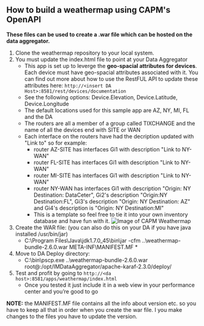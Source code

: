 ## How to build a weathermap using CAPM's OpenAPI

**These files can be used to create a .war file which can be hosted on the data aggregator.** 

1. Clone the weathermap repository to your local system.
2. You must update the index.html file to point at your Data Aggregator
   * This app is set up to leverge the **geo-spacial attributes for devices**. Each device must have geo-spacial attributes associated with it. You can find out more about how to use the RestFUL API to update these attributes here: `http://<insert DA Host>:8581/rest/devices/documentation`
   * See the following options: Device.Elevation, Device.Latitude, Device.Longitude
   * The default locations used for this sample app are AZ, NY, MI, FL and the DA
   * The routers are all a member of a group called TIXCHANGE and the name of all the devices end with SITE or WAN
   * Each interface on the routers have had the decription updated with "Link to" so for example:
     * router AZ-SITE has interfaces Gi1 with description "Link to NY-WAN" 
     * router FL-SITE has interfaces Gi1 with description "Link to NY-WAN"
     * router MI-SITE has interfaces Gi1 with description "Link to NY-WAN"
     * router NY-WAN has interfaces Gi1 with description "Origin: NY Destination: DataCeter", Gi2's description "Origin:NY Destination:FL", Gi3's description "Origin: NY Destination: AZ" and Gi4's description is "Origin: NY Destination:MI"
     * This is a template so feel free to tie it into your own inventory database and have fun with it.
![Image of CAPM Weathermap](https://github.com/CA-PM/weathermap/blob/master/images/weathermap.png) 
3. Create the WAR file: (you can also do this on your DA if you have java installed /usr/bin/jar)
   * C:\Program Files\Java\jdk1.7.0_45\bin\jar -cfm ..\weathermap-bundle-2.6.0.war META-INF\MANIFEST.MF *
4. Move to DA Deploy directory:
   * C:\bin\pscp.exe ..\weathermap-bundle-2.6.0.war root@<da host>:/opt/IMDataAggregator/apache-karaf-2.3.0/deploy/
5. Test and profit by going to `http://<da host>:8581/apps/weathermap/index.html`
   * Once you tested it just include it in a web view in your performance center and you’re good to go

**NOTE:** the MANIFEST.MF file contains all the info about version etc. so you have to keep all that in order when you create the war file. I you make changes to the files you have to update the version. 
